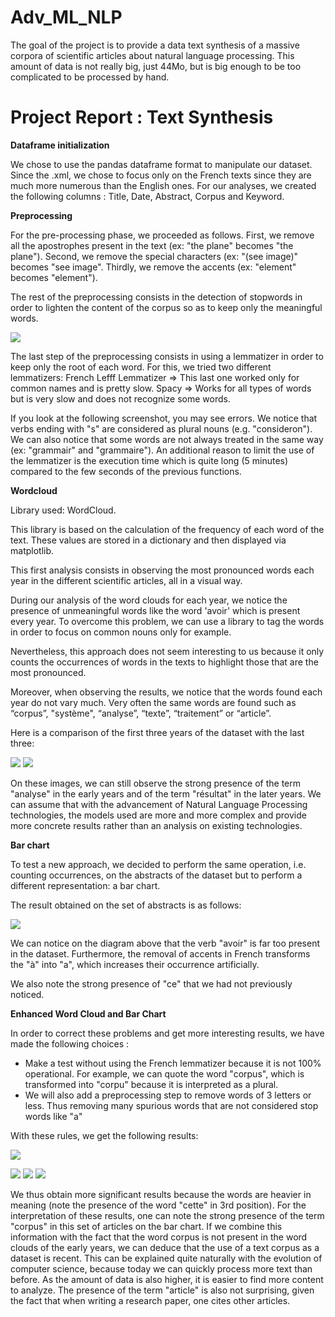 # Adv_ML_NLP
The goal of the project is to provide a data text synthesis of a massive corpora of scientific articles
about natural language processing.
This amount of data is not really big, just 44Mo, but is big enough to be too complicated to be
processed by hand.


# **Project Report : Text Synthesis**

**Dataframe initialization**

We chose to use the pandas dataframe format to manipulate our dataset. Since the .xml, we chose to focus only on the French texts since they are much more numerous than the English ones. For our analyses, we created the following columns : Title, Date, Abstract, Corpus and Keyword. 

**Preprocessing**

For the pre-processing phase, we proceeded as follows. First, we remove all the apostrophes present in the text (ex: "the plane" becomes "the plane"). Second, we remove the special characters (ex: "(see image)" becomes "see image". Thirdly, we remove the accents (ex: "element" becomes "element").

The rest of the preprocessing consists in the detection of stopwords in order to lighten the content of the corpus so as to keep only the meaningful words.

![](https://lh3.googleusercontent.com/H-51WrPUsNL778Jb_-LXYcL_Ox0zl5PFOTwHV8hjcmTRYFOhhbEbB5o945JRI5kow1K8IeNG2qOuLppdlRVCWYCBsEUoqkbO_SXD7XawAv2G758vHyDNk6XwU7wupHr5KclM55ah)

The last step of the preprocessing consists in using a lemmatizer in order to keep only the root of each word. 
For this, we tried two different lemmatizers:
French Lefff Lemmatizer => This last one worked only for common names and is pretty slow.
Spacy => Works for all types of words but is very slow and does not recognize some words.


If you look at the following screenshot, you may see errors. We notice that verbs ending with "s" are considered as plural nouns (e.g. "consideron"). We can also notice that some words are not always treated in the same way (ex: "grammair" and "grammaire").
An additional reason to limit the use of the lemmatizer is the execution time which is quite long (5 minutes) compared to the few seconds of the previous functions.


**Wordcloud**

Library used: WordCloud.

This library is based on the calculation of the frequency of each word of the text. These values are stored in a dictionary and then displayed via matplotlib.

This first analysis consists in observing the most pronounced words each year in the different scientific articles, all in a visual way.

During our analysis of the word clouds for each year, we notice the presence of unmeaningful words like the word 'avoir' which is present every year. To overcome this problem, we can use a library to tag the words in order to focus on common nouns only for example.

Nevertheless, this approach does not seem interesting to us because it only counts the occurrences of words in the texts to highlight those that are the most pronounced.

Moreover, when observing the results, we notice that the words found each year do not vary much. Very often the same words are found such as “corpus”, "système", “analyse”, “texte”, “traitement” or “article”.

Here is a comparison of the first three years of the dataset with the last three:

![](https://lh3.googleusercontent.com/LwIfPUSZF6aplbECJpfvIEcgCHA_Fa8dWMBG2wQq8gBvOOv44sFD4L9kX3Hxs1QGTJ3PdQzBBUdyU_uZhwExCKQfGsbqaQ1qdmzcuKOr) ![](https://lh5.googleusercontent.com/Y4Nl0XXPOH2nJ1ZSr3A1Nd2luo9iuE0GiYFi9J8OXVU25Rj-LRUX0ylyuSHKmz6YrBPSX9Va5Vm1dY0w9UdjC1SyUeAZoB7aiZISRcNm)

On these images, we can still observe the strong presence of the term "analyse" in the early years and of the term "résultat" in the later years. We can assume that with the advancement of Natural Language Processing technologies, the models used are more and more complex and provide more concrete results rather than an analysis on existing technologies.

**Bar chart**

To test a new approach, we decided to perform the same operation, i.e. counting occurrences, on the abstracts of the dataset but to perform a different representation: a bar chart.

The result obtained on the set of abstracts is as follows:

![](https://lh6.googleusercontent.com/Wre7TTJqIjg0RZ-KuVx8tFaWgIiHEjdvHNsfkvF-_-utFlAp-rD3TNIgjCypVSxsZ1e8SHYBzIyQkZCtfI__jWz5Fh47d64tK4NHq1xL)

We can notice on the diagram above that the verb "avoir" is far too present in the dataset. Furthermore, the removal of accents in French transforms the "à" into "a", which increases their occurrence artificially.

We also note the strong presence of "ce" that we had not previously noticed.

**Enhanced Word Cloud and Bar Chart**

In order to correct these problems and get more interesting results, we have made the following choices :

- Make a test without using the French lemmatizer because it is not 100% operational. For example, we can quote the word "corpus", which is transformed into "corpu" because it is interpreted as a plural.
- We will also add a preprocessing step to remove words of 3 letters or less. Thus removing many spurious words that are not considered stop words like "a"

With these rules, we get the following results:

![](https://lh5.googleusercontent.com/dvcJ7UdJG0oydsfWpmnOztRYITmIqaECIzTmj7jHdhwyY8txharH7cdEDeJcerzTUnr1NgvqzWjKKxr-V9OCYn_BLHi5d7ETc046Prpl)

![](https://lh3.googleusercontent.com/KiUGGq61gfq1UTcwamqWYAb1SpaizZpwth5Y0fRZw-ssMcrmRuyewUKVWJxR1OzV3viaOHXTqTdt0C9lnIZqhb3fTtXc17muKV0vzTsg) ![](https://lh6.googleusercontent.com/b0qbAotycNnR_I5Cch4Jg4YHwLDV3a04uK1BxOCN3hhde1RmLty1Mgeh3gER1FsGOZnNUF0YpPbH1sP0gfWEfeeS3DAIrLA7eO3XXKpD) 
![](https://lh6.googleusercontent.com/eVr9x-C9ZYPVgmMw4VjYQq0H3-PdU1Q_tDj7K43n-gSj73hHHuWvOmOvPIVOD8HvQ6p0rX0UyEGT0qjqV6mmg3O7bOAYuT-EWjRbKvlk)


We thus obtain more significant results because the words are heavier in meaning (note the presence of the word "cette" in 3rd position).
For the interpretation of these results, one can note the strong presence of the term "corpus" in this set of articles on the bar chart. If we combine this information with the fact that the word corpus is not present in the word clouds of the early years, we can deduce that the use of a text corpus as a dataset is recent. This can be explained quite naturally with the evolution of computer science, because today we can quickly process more text than before. As the amount of data is also higher, it is easier to find more content to analyze.
The presence of the term "article" is also not surprising, given the fact that when writing a research paper, one cites other articles.
